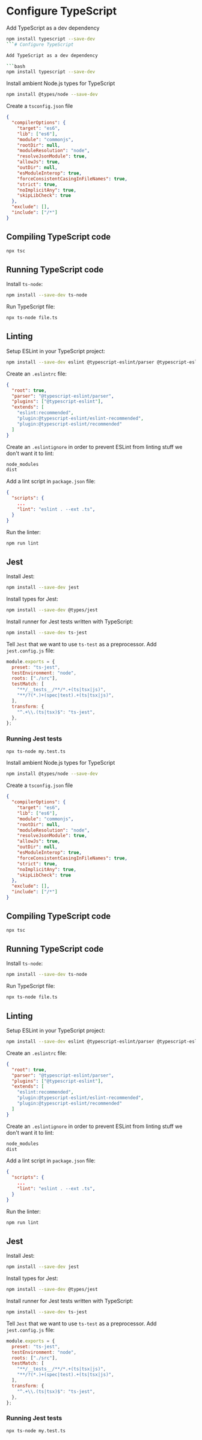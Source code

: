 # Configure TypeScript

Add TypeScript as a dev dependency

```bash
npm install typescript --save-dev
```# Configure TypeScript

Add TypeScript as a dev dependency

```bash
npm install typescript --save-dev
```

Install ambient Node.js types for TypeScript

```bash
npm install @types/node --save-dev
```

Create a `tsconfig.json` file

```json
{
  "compilerOptions": {
    "target": "es6",
    "lib": ["es6"],
    "module": "commonjs",
    "rootDir": null,
    "moduleResolution": "node",
    "resolveJsonModule": true,
    "allowJs": true,
    "outDir": null,
    "esModuleInterop": true,
    "forceConsistentCasingInFileNames": true,
    "strict": true,
    "noImplicitAny": true,
    "skipLibCheck": true
  },
  "exclude": [],
  "include": ["/*"]
}
```

## Compiling TypeScript code

```bash
npx tsc
```

## Running TypeScript code

Install `ts-node`:

```bash
npm install --save-dev ts-node
```

Run TypeScript file:

```bash
npx ts-node file.ts
```

## Linting

Setup ESLint in your TypeScript project:

```bash
npm install --save-dev eslint @typescript-eslint/parser @typescript-eslint/eslint-plugin
```

Create an `.eslintrc` file:

```json
{
  "root": true,
  "parser": "@typescript-eslint/parser",
  "plugins": ["@typescript-eslint"],
  "extends": [
    "eslint:recommended",
    "plugin:@typescript-eslint/eslint-recommended",
    "plugin:@typescript-eslint/recommended"
  ]
}
```

Create an `.eslintignore` in order to prevent ESLint from linting stuff we don't want it to lint:

```bash
node_modules
dist
```

Add a lint script in `package.json` file:

```json
{
  "scripts": {
    ...
    "lint": "eslint . --ext .ts",
  }
}
```

Run the linter:

```bash
npm run lint
```

## Jest

Install Jest:

```bash
npm install --save-dev jest
```

Install types for Jest:

```bash
npm install --save-dev @types/jest
```

Install runner for Jest tests written with TypeScript:

```bash
npm install --save-dev ts-jest
```

Tell `Jest` that we want to use `ts-test` as a preprocessor. Add `jest.config.js` file:

```js
module.exports = {
  preset: "ts-jest",
  testEnvironment: "node",
  roots: ["./src"],
  testMatch: [
    "**/__tests__/**/*.+(ts|tsx|js)",
    "**/?(*.)+(spec|test).+(ts|tsx|js)",
  ],
  transform: {
    "^.+\\.(ts|tsx)$": "ts-jest",
  },
};
```

### Running Jest tests

```bash
npx ts-node my.test.ts
```


Install ambient Node.js types for TypeScript

```bash
npm install @types/node --save-dev
```

Create a `tsconfig.json` file

```json
{
  "compilerOptions": {
    "target": "es6",
    "lib": ["es6"],
    "module": "commonjs",
    "rootDir": null,
    "moduleResolution": "node",
    "resolveJsonModule": true,
    "allowJs": true,
    "outDir": null,
    "esModuleInterop": true,
    "forceConsistentCasingInFileNames": true,
    "strict": true,
    "noImplicitAny": true,
    "skipLibCheck": true
  },
  "exclude": [],
  "include": ["/*"]
}
```

## Compiling TypeScript code

```bash
npx tsc
```

## Running TypeScript code

Install `ts-node`:

```bash
npm install --save-dev ts-node
```

Run TypeScript file:

```bash
npx ts-node file.ts
```

## Linting

Setup ESLint in your TypeScript project:

```bash
npm install --save-dev eslint @typescript-eslint/parser @typescript-eslint/eslint-plugin
```

Create an `.eslintrc` file:

```json
{
  "root": true,
  "parser": "@typescript-eslint/parser",
  "plugins": ["@typescript-eslint"],
  "extends": [
    "eslint:recommended",
    "plugin:@typescript-eslint/eslint-recommended",
    "plugin:@typescript-eslint/recommended"
  ]
}
```

Create an `.eslintignore` in order to prevent ESLint from linting stuff we don't want it to lint:

```bash
node_modules
dist
```

Add a lint script in `package.json` file:

```json
{
  "scripts": {
    ...
    "lint": "eslint . --ext .ts",
  }
}
```

Run the linter:

```bash
npm run lint
```

## Jest

Install Jest:

```bash
npm install --save-dev jest
```

Install types for Jest:

```bash
npm install --save-dev @types/jest
```

Install runner for Jest tests written with TypeScript:

```bash
npm install --save-dev ts-jest
```

Tell `Jest` that we want to use `ts-test` as a preprocessor. Add `jest.config.js` file:

```js
module.exports = {
  preset: "ts-jest",
  testEnvironment: "node",
  roots: ["./src"],
  testMatch: [
    "**/__tests__/**/*.+(ts|tsx|js)",
    "**/?(*.)+(spec|test).+(ts|tsx|js)",
  ],
  transform: {
    "^.+\\.(ts|tsx)$": "ts-jest",
  },
};
```

### Running Jest tests

```bash
npx ts-node my.test.ts
```
